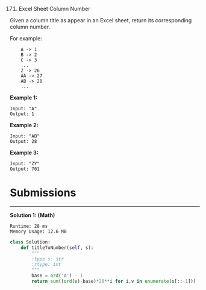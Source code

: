 171. Excel Sheet Column Number

Given a column title as appear in an Excel sheet, return its corresponding column number.

For example:
```
    A -> 1
    B -> 2
    C -> 3
    ...
    Z -> 26
    AA -> 27
    AB -> 28 
    ...
```

**Example 1:**
```
Input: "A"
Output: 1
```

**Example 2:**
```
Input: "AB"
Output: 28
```

**Example 3:**
```
Input: "ZY"
Output: 701
```

# Submissions
---
**Solution 1: (Math)**
```
Runtime: 28 ms
Memory Usage: 12.6 MB
```
```python
class Solution:
    def titleToNumber(self, s):
        """
        :type s: str
        :rtype: int
        """
        base = ord('A') - 1
        return sum((ord(v)-base)*26**i for i,v in enumerate(s[::-1]))
```